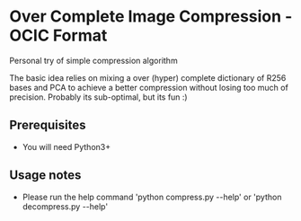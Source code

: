 # Over Complete Image Compression - OCIC Format

Personal try of simple compression algorithm

The basic idea relies on mixing a over (hyper) complete dictionary of R256 bases and PCA to achieve a better compression without losing too much of precision. Probably its sub-optimal, but its fun :) 

Prerequisites
-------------------------------------------------------------
- You will need Python3+

Usage notes
--------------------------------------------------------------
- Please run the help command 'python compress.py --help' or 'python decompress.py --help'